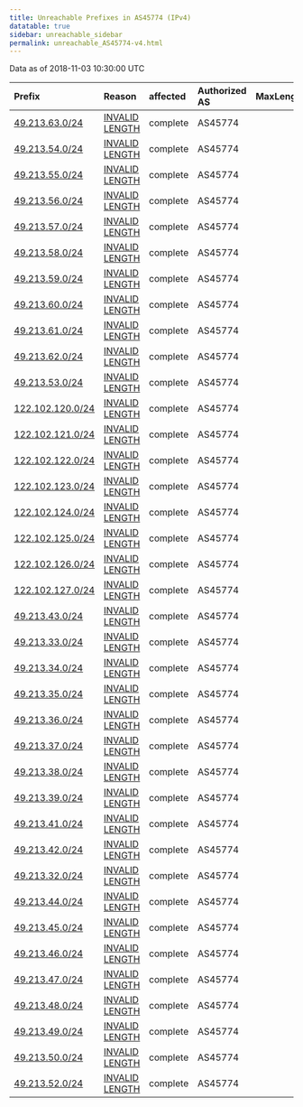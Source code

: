 ```yaml
---
title: Unreachable Prefixes in AS45774 (IPv4)
datatable: true
sidebar: unreachable_sidebar
permalink: unreachable_AS45774-v4.html
---
```


Data as of 2018-11-03 10:30:00 UTC


<div class="datatable-begin"></div>

| Prefix                                                     | Reason                                                                                                     | affected   | Authorized AS   |   MaxLength | Anchor                                       |   unreachable /24s |
|:-----------------------------------------------------------|:-----------------------------------------------------------------------------------------------------------|:-----------|:----------------|------------:|:---------------------------------------------|-------------------:|
| [49.213.63.0/24](https://stat.ripe.net/49.213.63.0/24)     | [INVALID LENGTH](https://rpki-validator.ripe.net/announcement-preview?asn=AS45774&prefix=49.213.63.0/24)   | complete   | AS45774         |          19 | [APNIC](unreachable_APNIC_RPKI_Root-v4.html) |                  1 |
| [49.213.54.0/24](https://stat.ripe.net/49.213.54.0/24)     | [INVALID LENGTH](https://rpki-validator.ripe.net/announcement-preview?asn=AS45774&prefix=49.213.54.0/24)   | complete   | AS45774         |          19 | [APNIC](unreachable_APNIC_RPKI_Root-v4.html) |                  1 |
| [49.213.55.0/24](https://stat.ripe.net/49.213.55.0/24)     | [INVALID LENGTH](https://rpki-validator.ripe.net/announcement-preview?asn=AS45774&prefix=49.213.55.0/24)   | complete   | AS45774         |          19 | [APNIC](unreachable_APNIC_RPKI_Root-v4.html) |                  1 |
| [49.213.56.0/24](https://stat.ripe.net/49.213.56.0/24)     | [INVALID LENGTH](https://rpki-validator.ripe.net/announcement-preview?asn=AS45774&prefix=49.213.56.0/24)   | complete   | AS45774         |          19 | [APNIC](unreachable_APNIC_RPKI_Root-v4.html) |                  1 |
| [49.213.57.0/24](https://stat.ripe.net/49.213.57.0/24)     | [INVALID LENGTH](https://rpki-validator.ripe.net/announcement-preview?asn=AS45774&prefix=49.213.57.0/24)   | complete   | AS45774         |          19 | [APNIC](unreachable_APNIC_RPKI_Root-v4.html) |                  1 |
| [49.213.58.0/24](https://stat.ripe.net/49.213.58.0/24)     | [INVALID LENGTH](https://rpki-validator.ripe.net/announcement-preview?asn=AS45774&prefix=49.213.58.0/24)   | complete   | AS45774         |          19 | [APNIC](unreachable_APNIC_RPKI_Root-v4.html) |                  1 |
| [49.213.59.0/24](https://stat.ripe.net/49.213.59.0/24)     | [INVALID LENGTH](https://rpki-validator.ripe.net/announcement-preview?asn=AS45774&prefix=49.213.59.0/24)   | complete   | AS45774         |          19 | [APNIC](unreachable_APNIC_RPKI_Root-v4.html) |                  1 |
| [49.213.60.0/24](https://stat.ripe.net/49.213.60.0/24)     | [INVALID LENGTH](https://rpki-validator.ripe.net/announcement-preview?asn=AS45774&prefix=49.213.60.0/24)   | complete   | AS45774         |          19 | [APNIC](unreachable_APNIC_RPKI_Root-v4.html) |                  1 |
| [49.213.61.0/24](https://stat.ripe.net/49.213.61.0/24)     | [INVALID LENGTH](https://rpki-validator.ripe.net/announcement-preview?asn=AS45774&prefix=49.213.61.0/24)   | complete   | AS45774         |          19 | [APNIC](unreachable_APNIC_RPKI_Root-v4.html) |                  1 |
| [49.213.62.0/24](https://stat.ripe.net/49.213.62.0/24)     | [INVALID LENGTH](https://rpki-validator.ripe.net/announcement-preview?asn=AS45774&prefix=49.213.62.0/24)   | complete   | AS45774         |          19 | [APNIC](unreachable_APNIC_RPKI_Root-v4.html) |                  1 |
| [49.213.53.0/24](https://stat.ripe.net/49.213.53.0/24)     | [INVALID LENGTH](https://rpki-validator.ripe.net/announcement-preview?asn=AS45774&prefix=49.213.53.0/24)   | complete   | AS45774         |          19 | [APNIC](unreachable_APNIC_RPKI_Root-v4.html) |                  1 |
| [122.102.120.0/24](https://stat.ripe.net/122.102.120.0/24) | [INVALID LENGTH](https://rpki-validator.ripe.net/announcement-preview?asn=AS45774&prefix=122.102.120.0/24) | complete   | AS45774         |          21 | [APNIC](unreachable_APNIC_RPKI_Root-v4.html) |                  1 |
| [122.102.121.0/24](https://stat.ripe.net/122.102.121.0/24) | [INVALID LENGTH](https://rpki-validator.ripe.net/announcement-preview?asn=AS45774&prefix=122.102.121.0/24) | complete   | AS45774         |          21 | [APNIC](unreachable_APNIC_RPKI_Root-v4.html) |                  1 |
| [122.102.122.0/24](https://stat.ripe.net/122.102.122.0/24) | [INVALID LENGTH](https://rpki-validator.ripe.net/announcement-preview?asn=AS45774&prefix=122.102.122.0/24) | complete   | AS45774         |          21 | [APNIC](unreachable_APNIC_RPKI_Root-v4.html) |                  1 |
| [122.102.123.0/24](https://stat.ripe.net/122.102.123.0/24) | [INVALID LENGTH](https://rpki-validator.ripe.net/announcement-preview?asn=AS45774&prefix=122.102.123.0/24) | complete   | AS45774         |          21 | [APNIC](unreachable_APNIC_RPKI_Root-v4.html) |                  1 |
| [122.102.124.0/24](https://stat.ripe.net/122.102.124.0/24) | [INVALID LENGTH](https://rpki-validator.ripe.net/announcement-preview?asn=AS45774&prefix=122.102.124.0/24) | complete   | AS45774         |          21 | [APNIC](unreachable_APNIC_RPKI_Root-v4.html) |                  1 |
| [122.102.125.0/24](https://stat.ripe.net/122.102.125.0/24) | [INVALID LENGTH](https://rpki-validator.ripe.net/announcement-preview?asn=AS45774&prefix=122.102.125.0/24) | complete   | AS45774         |          21 | [APNIC](unreachable_APNIC_RPKI_Root-v4.html) |                  1 |
| [122.102.126.0/24](https://stat.ripe.net/122.102.126.0/24) | [INVALID LENGTH](https://rpki-validator.ripe.net/announcement-preview?asn=AS45774&prefix=122.102.126.0/24) | complete   | AS45774         |          21 | [APNIC](unreachable_APNIC_RPKI_Root-v4.html) |                  1 |
| [122.102.127.0/24](https://stat.ripe.net/122.102.127.0/24) | [INVALID LENGTH](https://rpki-validator.ripe.net/announcement-preview?asn=AS45774&prefix=122.102.127.0/24) | complete   | AS45774         |          21 | [APNIC](unreachable_APNIC_RPKI_Root-v4.html) |                  1 |
| [49.213.43.0/24](https://stat.ripe.net/49.213.43.0/24)     | [INVALID LENGTH](https://rpki-validator.ripe.net/announcement-preview?asn=AS45774&prefix=49.213.43.0/24)   | complete   | AS45774         |          19 | [APNIC](unreachable_APNIC_RPKI_Root-v4.html) |                  1 |
| [49.213.33.0/24](https://stat.ripe.net/49.213.33.0/24)     | [INVALID LENGTH](https://rpki-validator.ripe.net/announcement-preview?asn=AS45774&prefix=49.213.33.0/24)   | complete   | AS45774         |          19 | [APNIC](unreachable_APNIC_RPKI_Root-v4.html) |                  1 |
| [49.213.34.0/24](https://stat.ripe.net/49.213.34.0/24)     | [INVALID LENGTH](https://rpki-validator.ripe.net/announcement-preview?asn=AS45774&prefix=49.213.34.0/24)   | complete   | AS45774         |          19 | [APNIC](unreachable_APNIC_RPKI_Root-v4.html) |                  1 |
| [49.213.35.0/24](https://stat.ripe.net/49.213.35.0/24)     | [INVALID LENGTH](https://rpki-validator.ripe.net/announcement-preview?asn=AS45774&prefix=49.213.35.0/24)   | complete   | AS45774         |          19 | [APNIC](unreachable_APNIC_RPKI_Root-v4.html) |                  1 |
| [49.213.36.0/24](https://stat.ripe.net/49.213.36.0/24)     | [INVALID LENGTH](https://rpki-validator.ripe.net/announcement-preview?asn=AS45774&prefix=49.213.36.0/24)   | complete   | AS45774         |          19 | [APNIC](unreachable_APNIC_RPKI_Root-v4.html) |                  1 |
| [49.213.37.0/24](https://stat.ripe.net/49.213.37.0/24)     | [INVALID LENGTH](https://rpki-validator.ripe.net/announcement-preview?asn=AS45774&prefix=49.213.37.0/24)   | complete   | AS45774         |          19 | [APNIC](unreachable_APNIC_RPKI_Root-v4.html) |                  1 |
| [49.213.38.0/24](https://stat.ripe.net/49.213.38.0/24)     | [INVALID LENGTH](https://rpki-validator.ripe.net/announcement-preview?asn=AS45774&prefix=49.213.38.0/24)   | complete   | AS45774         |          19 | [APNIC](unreachable_APNIC_RPKI_Root-v4.html) |                  1 |
| [49.213.39.0/24](https://stat.ripe.net/49.213.39.0/24)     | [INVALID LENGTH](https://rpki-validator.ripe.net/announcement-preview?asn=AS45774&prefix=49.213.39.0/24)   | complete   | AS45774         |          19 | [APNIC](unreachable_APNIC_RPKI_Root-v4.html) |                  1 |
| [49.213.41.0/24](https://stat.ripe.net/49.213.41.0/24)     | [INVALID LENGTH](https://rpki-validator.ripe.net/announcement-preview?asn=AS45774&prefix=49.213.41.0/24)   | complete   | AS45774         |          19 | [APNIC](unreachable_APNIC_RPKI_Root-v4.html) |                  1 |
| [49.213.42.0/24](https://stat.ripe.net/49.213.42.0/24)     | [INVALID LENGTH](https://rpki-validator.ripe.net/announcement-preview?asn=AS45774&prefix=49.213.42.0/24)   | complete   | AS45774         |          19 | [APNIC](unreachable_APNIC_RPKI_Root-v4.html) |                  1 |
| [49.213.32.0/24](https://stat.ripe.net/49.213.32.0/24)     | [INVALID LENGTH](https://rpki-validator.ripe.net/announcement-preview?asn=AS45774&prefix=49.213.32.0/24)   | complete   | AS45774         |          19 | [APNIC](unreachable_APNIC_RPKI_Root-v4.html) |                  1 |
| [49.213.44.0/24](https://stat.ripe.net/49.213.44.0/24)     | [INVALID LENGTH](https://rpki-validator.ripe.net/announcement-preview?asn=AS45774&prefix=49.213.44.0/24)   | complete   | AS45774         |          19 | [APNIC](unreachable_APNIC_RPKI_Root-v4.html) |                  1 |
| [49.213.45.0/24](https://stat.ripe.net/49.213.45.0/24)     | [INVALID LENGTH](https://rpki-validator.ripe.net/announcement-preview?asn=AS45774&prefix=49.213.45.0/24)   | complete   | AS45774         |          19 | [APNIC](unreachable_APNIC_RPKI_Root-v4.html) |                  1 |
| [49.213.46.0/24](https://stat.ripe.net/49.213.46.0/24)     | [INVALID LENGTH](https://rpki-validator.ripe.net/announcement-preview?asn=AS45774&prefix=49.213.46.0/24)   | complete   | AS45774         |          19 | [APNIC](unreachable_APNIC_RPKI_Root-v4.html) |                  1 |
| [49.213.47.0/24](https://stat.ripe.net/49.213.47.0/24)     | [INVALID LENGTH](https://rpki-validator.ripe.net/announcement-preview?asn=AS45774&prefix=49.213.47.0/24)   | complete   | AS45774         |          19 | [APNIC](unreachable_APNIC_RPKI_Root-v4.html) |                  1 |
| [49.213.48.0/24](https://stat.ripe.net/49.213.48.0/24)     | [INVALID LENGTH](https://rpki-validator.ripe.net/announcement-preview?asn=AS45774&prefix=49.213.48.0/24)   | complete   | AS45774         |          19 | [APNIC](unreachable_APNIC_RPKI_Root-v4.html) |                  1 |
| [49.213.49.0/24](https://stat.ripe.net/49.213.49.0/24)     | [INVALID LENGTH](https://rpki-validator.ripe.net/announcement-preview?asn=AS45774&prefix=49.213.49.0/24)   | complete   | AS45774         |          19 | [APNIC](unreachable_APNIC_RPKI_Root-v4.html) |                  1 |
| [49.213.50.0/24](https://stat.ripe.net/49.213.50.0/24)     | [INVALID LENGTH](https://rpki-validator.ripe.net/announcement-preview?asn=AS45774&prefix=49.213.50.0/24)   | complete   | AS45774         |          19 | [APNIC](unreachable_APNIC_RPKI_Root-v4.html) |                  1 |
| [49.213.52.0/24](https://stat.ripe.net/49.213.52.0/24)     | [INVALID LENGTH](https://rpki-validator.ripe.net/announcement-preview?asn=AS45774&prefix=49.213.52.0/24)   | complete   | AS45774         |          19 | [APNIC](unreachable_APNIC_RPKI_Root-v4.html) |                  1 |

<div class="datatable-end"></div>